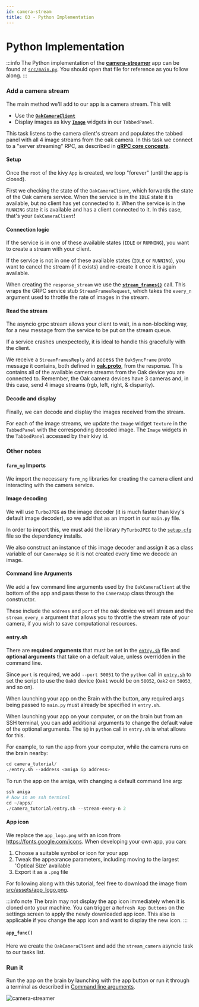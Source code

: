 ```yaml
---
id: camera-stream
title: 03 - Python Implementation
---
```

# Python Implementation

:::info
The Python implementation of the [**camera-streamer**](https://github.com/farm-ng/camera-streamer) app can be found at [`src/main.py`](https://github.com/farm-ng/camera-streamer/blob/main/src/main.py).
You should open that file for reference as you follow along.
:::


### Add a camera stream

The main method we'll add to our app is a camera stream.
This will:
- Use the [**`OakCameraClient`**](https://github.com/farm-ng/farm-ng-amiga/blob/main/py/farm_ng/oak/camera_client.py)
- Display images as kivy [**`Image`**](https://kivy.org/doc/stable/api-kivy.uix.label.html) widgets in our `TabbedPanel`.


This task listens to the camera client's stream and populates the tabbed panel with all 4 image streams from the oak camera.
In this task we connect to a "server streaming" RPC, as described in [**gRPC core concepts**](https://grpc.io/docs/what-is-grpc/core-concepts/).

#### Setup

Once the `root` of the kivy `App` is created, we loop "forever" (until the app is closed).

First we checking the state of the `OakCameraClient`, which forwards the state of the Oak camera service.
When the service is in the `IDLE` state it is available, but no client has yet connected to it.
When the service is in the `RUNNING` state it is available and has a client connected to it.
In this case, that's your `OakCameraClient`!

#### Connection logic

If the service is in one of these available states (`IDLE` or `RUNNING`), you want to create a stream with your client.

If the service is not in one of these available states (`IDLE` or `RUNNING`), you want to cancel the stream (if it exists) and re-create it once it is again available.

When creating the `response_stream` we use the [**`stream_frames()`**](https://github.com/farm-ng/farm-ng-amiga/blob/main/py/farm_ng/oak/camera_client.py) call.
This wraps the GRPC service stub `StreamFramesRequest`, which takes the `every_n` argument used to throttle the rate of images in the stream.


#### Read the stream

The asyncio grpc stream allows your client to wait, in a non-blocking way, for a new message from the service to be put on the stream queue.

If a service crashes unexpectedly, it is ideal to handle this gracefully with the client.

We receive a `StreamFramesReply` and access the `OakSyncFrame` proto message it contains, both defined in [**oak.proto**](https://github.com/farm-ng/farm-ng-amiga/blob/main/protos/farm_ng/oak/oak.proto), from the response.
This contains all of the available camera streams from the Oak device you are connected to.
Remember, the Oak camera devices have 3 cameras and, in this case, send 4 image streams (rgb, left, right, & disparity).

#### Decode and display

Finally, we can decode and display the images received from the stream.

For each of the image streams, we update the `Image` widget `Texture` in the `TabbedPanel` with the corresponding decoded image.
The `Image` widgets in the `TabbedPanel` accessed by their kivy id.

### Other notes

#### `farm_ng` Imports

We import the necessary `farm_ng` libraries for creating the camera client and interacting with the camera service.


#### Image decoding

We will use `TurboJPEG` as the image decoder (it is much faster than kivy's default image decoder), so we add that as an import in our `main.py` file.

In order to import this, we must add the library `PyTurboJPEG` to the [`setup.cfg`](https://github.com/farm-ng/camera-streamer/blob/main/setup.cfg) file so the dependency installs.

We also construct an instance of this image decoder and assign it as a class variable of our `CameraApp` so it is not created every time we decode an image.


#### Command line Arguments

We add a few command line arguments used by the `OakCameraClient` at the bottom of the app and pass these to the `CameraApp` class through the constructor.

These include the `address` and `port` of the oak device we will stream and the `stream_every_n` argument that allows you to throttle the stream rate of your camera, if you wish to save computational resources.

#### entry.sh

There are **required arguments** that must be set in the [`entry.sh`](https://github.com/farm-ng/camera-streamer/blob/main/entry.sh) file and **optional arguments** that take on a default value, unless overridden in the command line.

Since `port` is required, we add `--port 50051` to the `python` call in [`entry.sh`](https://github.com/farm-ng/camera-streamer/blob/main/entry.sh) to set the script to use the `Oak0` device (`Oak1` would be on `50052`, `Oak2` on `50053`, and so on).

When launching your app on the Brain with the button, any required args being passed to `main.py` must already be specified in `entry.sh`.

When launching your app on your computer, or on the brain but from an SSH terminal, you can add additional arguments to change the default value of the optional arguments.
The `$@` in `python` call in `entry.sh` is what allows for this.

For example, to run the app from your computer, while the camera runs on the brain nearby:

```Python
cd camera_tutorial/
./entry.sh --address <amiga ip address>
```

To run the app on the amiga, with changing a default command line arg:
```Python
ssh amiga
# Now in an ssh terminal
cd ~/apps/
./camera_tutorial/entry.sh --stream-every-n 2
```

#### App icon

We replace the `app_logo.png` with an icon from https://fonts.google.com/icons.
When developing your own app, you can:

1. Choose a suitable symbol or icon for your app
2. Tweak the appearance parameters, including moving to the largest 'Optical Size' available
3. Export it as a `.png` file

For following along with this tutorial, feel free to download the image from [src/assets/app_logo.png](https://github.com/farm-ng/camera-streamer/blob/main/src/assets/app_logo.png).

:::info note
The brain may not display the app icon immediately when it is cloned onto your machine.
You can trigger a `Refresh App Buttons` on the settings screen to apply the newly downloaded app icon.
This also is applicable if you change the app icon and want to display the new icon.
:::

#### `app_func()`

Here we create the `OakCameraClient` and add the `stream_camera` asyncio task to our tasks list.

### Run it

Run the app on the brain by launching with the app button or run it through a terminal as described in [Command line arguments](#command-line-arguments).

![camera-streamer](https://user-images.githubusercontent.com/53625197/216075393-6e578a01-677e-4279-b224-70fd3f73ce5f.png)
